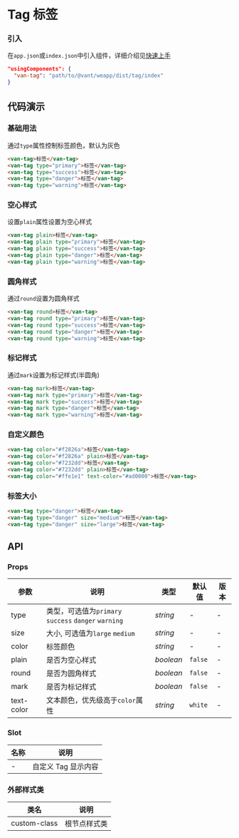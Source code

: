 # Tag 标签

### 引入

在`app.json`或`index.json`中引入组件，详细介绍见[快速上手](#/quickstart#yin-ru-zu-jian)

```json
"usingComponents": {
  "van-tag": "path/to/@vant/weapp/dist/tag/index"
}
```

## 代码演示

### 基础用法

通过`type`属性控制标签颜色，默认为灰色

```html
<van-tag>标签</van-tag>
<van-tag type="primary">标签</van-tag>
<van-tag type="success">标签</van-tag>
<van-tag type="danger">标签</van-tag>
<van-tag type="warning">标签</van-tag>
```

### 空心样式

设置`plain`属性设置为空心样式

```html
<van-tag plain>标签</van-tag>
<van-tag plain type="primary">标签</van-tag>
<van-tag plain type="success">标签</van-tag>
<van-tag plain type="danger">标签</van-tag>
<van-tag plain type="warning">标签</van-tag>
```

### 圆角样式

通过`round`设置为圆角样式

```html
<van-tag round>标签</van-tag>
<van-tag round type="primary">标签</van-tag>
<van-tag round type="success">标签</van-tag>
<van-tag round type="danger">标签</van-tag>
<van-tag round type="warning">标签</van-tag>
```

### 标记样式

通过`mark`设置为标记样式(半圆角)

```html
<van-tag mark>标签</van-tag>
<van-tag mark type="primary">标签</van-tag>
<van-tag mark type="success">标签</van-tag>
<van-tag mark type="danger">标签</van-tag>
<van-tag mark type="warning">标签</van-tag>
```

### 自定义颜色

```html
<van-tag color="#f2826a">标签</van-tag>
<van-tag color="#f2826a" plain>标签</van-tag>
<van-tag color="#7232dd">标签</van-tag>
<van-tag color="#7232dd" plain>标签</van-tag>
<van-tag color="#ffe1e1" text-color="#ad0000">标签</van-tag>
```

### 标签大小

```html
<van-tag type="danger">标签</van-tag>
<van-tag type="danger" size="medium">标签</van-tag>
<van-tag type="danger" size="large">标签</van-tag>
```

## API

### Props

| 参数 | 说明 | 类型 | 默认值 | 版本 |
|-----------|-----------|-----------|-------------|-------------|
| type | 类型，可选值为`primary` `success` `danger` `warning` | *string* | - | - |
| size | 大小, 可选值为`large` `medium` | *string* | - | - |
| color | 标签颜色 | *string* | - | - |
| plain | 是否为空心样式 | *boolean* | `false` | - |
| round | 是否为圆角样式 | *boolean* | `false` | - |
| mark | 是否为标记样式 | *boolean* | `false` | - |
| text-color | 文本颜色，优先级高于`color`属性 | *string* | `white` | - |

### Slot

| 名称 | 说明 |
|-----------|-----------|
| - | 自定义 Tag 显示内容 |

### 外部样式类

| 类名 | 说明 |
|-----------|-----------|
| custom-class | 根节点样式类 |
